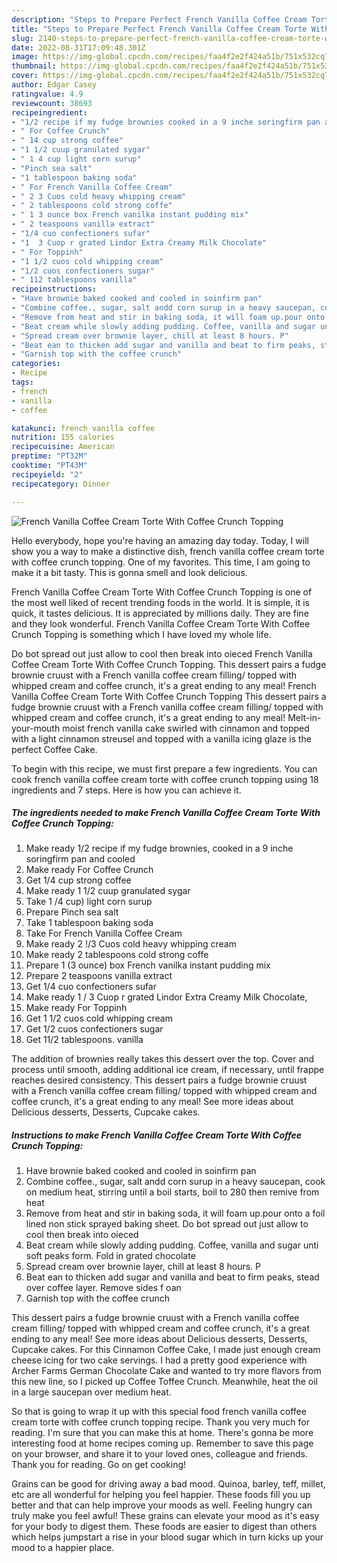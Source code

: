 ```yaml
---
description: "Steps to Prepare Perfect French Vanilla Coffee Cream Torte With Coffee Crunch Topping"
title: "Steps to Prepare Perfect French Vanilla Coffee Cream Torte With Coffee Crunch Topping"
slug: 2140-steps-to-prepare-perfect-french-vanilla-coffee-cream-torte-with-coffee-crunch-topping
date: 2022-08-31T17:09:48.301Z
image: https://img-global.cpcdn.com/recipes/faa4f2e2f424a51b/751x532cq70/french-vanilla-coffee-cream-torte-with-coffee-crunch-topping-recipe-main-photo.jpg
thumbnail: https://img-global.cpcdn.com/recipes/faa4f2e2f424a51b/751x532cq70/french-vanilla-coffee-cream-torte-with-coffee-crunch-topping-recipe-main-photo.jpg
cover: https://img-global.cpcdn.com/recipes/faa4f2e2f424a51b/751x532cq70/french-vanilla-coffee-cream-torte-with-coffee-crunch-topping-recipe-main-photo.jpg
author: Edgar Casey
ratingvalue: 4.9
reviewcount: 38693
recipeingredient:
- "1/2 recipe if my fudge brownies cooked in a 9 inche soringfirm pan and cooled"
- " For Coffee Crunch"
- " 14 cup strong coffee"
- "1 1/2 cuup granulated sygar"
- " 1 4 cup light corn surup"
- "Pinch sea salt"
- "1 tablespoon baking soda"
- " For French Vanilla Coffee Cream"
- " 2 3 Cuos cold heavy whipping cream"
- " 2 tablespoons cold strong coffe"
- " 1 3 ounce box French vanilka instant pudding mix"
- " 2 teaspoons vanilla extract"
- "1/4 cuo confectioners sufar"
- "1  3 Cuop r grated Lindor Extra Creamy Milk Chocolate"
- " For Toppinh"
- "1 1/2 cuos cold whipping cream"
- "1/2 cuos confectioners sugar"
- " 112 tablespoons vanilla"
recipeinstructions:
- "Have brownie baked cooked and cooled in soinfirm pan"
- "Combine coffee., sugar, salt andd corn surup in a heavy saucepan, cook on medium heat, stirring until a boil starts, boil to 280 then remive from heat"
- "Remove from heat and stir in baking soda, it will foam up.pour onto a foil lined non stick sprayed baking sheet. Do bot spread out just allow to cool then break into oieced"
- "Beat cream while slowly adding pudding. Coffee, vanilla and sugar unti soft peaks form. Fold in grated chocolate"
- "Spread cream over brownie layer, chill at least 8 hours. P"
- "Beat ean to thicken add sugar and vanilla and beat to firm peaks, stead over coffee layer. Remove sides f oan"
- "Garnish top with the coffee crunch"
categories:
- Recipe
tags:
- french
- vanilla
- coffee

katakunci: french vanilla coffee 
nutrition: 155 calories
recipecuisine: American
preptime: "PT32M"
cooktime: "PT43M"
recipeyield: "2"
recipecategory: Dinner

---
```



![French Vanilla Coffee Cream Torte With Coffee Crunch Topping](https://img-global.cpcdn.com/recipes/faa4f2e2f424a51b/751x532cq70/french-vanilla-coffee-cream-torte-with-coffee-crunch-topping-recipe-main-photo.jpg)

Hello everybody, hope you're having an amazing day today. Today, I will show you a way to make a distinctive dish, french vanilla coffee cream torte with coffee crunch topping. One of my favorites. This time, I am going to make it a bit tasty. This is gonna smell and look delicious.

French Vanilla Coffee Cream Torte With Coffee Crunch Topping is one of the most well liked of recent trending foods in the world. It is simple, it is quick, it tastes delicious. It is appreciated by millions daily. They are fine and they look wonderful. French Vanilla Coffee Cream Torte With Coffee Crunch Topping is something which I have loved my whole life.

Do bot spread out just allow to cool then break into oieced French Vanilla Coffee Cream Torte With Coffee Crunch Topping. This dessert pairs a fudge brownie cruust with a French vanilla coffee cream filling/ topped with whipped cream and coffee crunch, it&#39;s a great ending to any meal! French Vanilla Coffee Cream Torte With Coffee Crunch Topping This dessert pairs a fudge brownie cruust with a French vanilla coffee cream filling/ topped with whipped cream and coffee crunch, it&#39;s a great ending to any meal! Melt-in-your-mouth moist french vanilla cake swirled with cinnamon and topped with a light cinnamon streusel and topped with a vanilla icing glaze is the perfect Coffee Cake.


To begin with this recipe, we must first prepare a few ingredients. You can cook french vanilla coffee cream torte with coffee crunch topping using 18 ingredients and 7 steps. Here is how you can achieve it.

<!--inarticleads1-->

##### The ingredients needed to make French Vanilla Coffee Cream Torte With Coffee Crunch Topping:

1. Make ready 1/2 recipe if my fudge brownies, cooked in a 9 inche soringfirm pan and cooled
1. Make ready  For Coffee Crunch
1. Get  1/4 cup strong coffee
1. Make ready 1 1/2 cuup granulated sygar
1. Take  1 /4 cup) light corn surup
1. Prepare Pinch sea salt
1. Take 1 tablespoon baking soda
1. Take  For French Vanilla Coffee Cream
1. Make ready  2 !/3 Cuos cold heavy whipping cream
1. Make ready  2 tablespoons cold strong coffe
1. Prepare  1 (3 ounce) box French vanilka instant pudding mix
1. Prepare  2 teaspoons vanilla extract
1. Get 1/4 cuo confectioners sufar
1. Make ready 1 / 3 Cuop r grated Lindor Extra Creamy Milk Chocolate,
1. Make ready  For Toppinh
1. Get 1 1/2 cuos cold whipping cream
1. Get 1/2 cuos confectioners sugar
1. Get  11/2 tablespoons. vanilla


The addition of brownies really takes this dessert over the top. Cover and process until smooth, adding additional ice cream, if necessary, until frappe reaches desired consistency. This dessert pairs a fudge brownie cruust with a French vanilla coffee cream filling/ topped with whipped cream and coffee crunch, it&#39;s a great ending to any meal! See more ideas about Delicious desserts, Desserts, Cupcake cakes. 

<!--inarticleads2-->

##### Instructions to make French Vanilla Coffee Cream Torte With Coffee Crunch Topping:

1. Have brownie baked cooked and cooled in soinfirm pan
1. Combine coffee., sugar, salt andd corn surup in a heavy saucepan, cook on medium heat, stirring until a boil starts, boil to 280 then remive from heat
1. Remove from heat and stir in baking soda, it will foam up.pour onto a foil lined non stick sprayed baking sheet. Do bot spread out just allow to cool then break into oieced
1. Beat cream while slowly adding pudding. Coffee, vanilla and sugar unti soft peaks form. Fold in grated chocolate
1. Spread cream over brownie layer, chill at least 8 hours. P
1. Beat ean to thicken add sugar and vanilla and beat to firm peaks, stead over coffee layer. Remove sides f oan
1. Garnish top with the coffee crunch


This dessert pairs a fudge brownie cruust with a French vanilla coffee cream filling/ topped with whipped cream and coffee crunch, it&#39;s a great ending to any meal! See more ideas about Delicious desserts, Desserts, Cupcake cakes. For this Cinnamon Coffee Cake, I made just enough cream cheese icing for two cake servings. I had a pretty good experience with Archer Farms German Chocolate Cake and wanted to try more flavors from this new line, so I picked up Coffee Toffee Crunch. Meanwhile, heat the oil in a large saucepan over medium heat. 

So that is going to wrap it up with this special food french vanilla coffee cream torte with coffee crunch topping recipe. Thank you very much for reading. I'm sure that you can make this at home. There's gonna be more interesting food at home recipes coming up. Remember to save this page on your browser, and share it to your loved ones, colleague and friends. Thank you for reading. Go on get cooking!

Grains can be good for driving away a bad mood. Quinoa, barley, teff, millet, etc are all wonderful for helping you feel happier. These foods fill you up better and that can help improve your moods as well. Feeling hungry can truly make you feel awful! These grains can elevate your mood as it's easy for your body to digest them. These foods are easier to digest than others which helps jumpstart a rise in your blood sugar which in turn kicks up your mood to a happier place.
